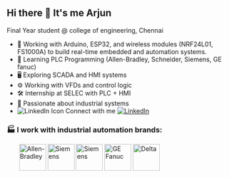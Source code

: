 ## Hi there 👋 It's me Arjun

Final Year student @ college of engineering, Chennai

- 🔧 Working with Arduino, ESP32, and wireless modules (NRF24L01, FS1000A) to build real-time embedded and automation systems.
- 🤖 Learning PLC Programming (Allen-Bradley, Schneider, Siemens, GE fanuc)
- 🖥️ Exploring SCADA and HMI systems
- ⚙️ Working with VFDs and control logic
- 🛠️ Internship at SELEC with PLC + HMI
- 🔌 Passionate about industrial systems
- ![LinkedIn Icon](https://img.icons8.com/ios-filled/20/0077B5/linkedin.png) Connect with me [![LinkedIn](https://img.shields.io/badge/-LinkedIn-blue?style=flat&logo=linkedin&logoColor=white)](https://www.linkedin.com/in/arjun33)





### 🏭 I work with industrial automation brands:

&nbsp;&nbsp;&nbsp;&nbsp;&nbsp;&nbsp;&nbsp;<img src="https://upload.wikimedia.org/wikipedia/commons/b/b0/Allen-Bradley_Logo.gif" alt="Allen-Bradley" height="60"/>   <img src="https://encrypted-tbn0.gstatic.com/images?q=tbn:ANd9GcQQ0oNc2gD-kmn-zOOe_xBmA2sF316Pn1Sqew&s" alt="Siemens" height="60"/> <img src="https://encrypted-tbn0.gstatic.com/images?q=tbn:ANd9GcSGxUqNchelLdCL_wQUuh38Cp60V4GWn25dgg&s" alt="Siemens" height="60" /> <img src="https://encrypted-tbn0.gstatic.com/images?q=tbn:ANd9GcStWKG0Wl6VQBjvQs1RFD_lPmxUUgy0kq2hfDxQNrQrvSNv_oFxQs7WLcGRNcx4kRl72mc&usqp=CAU" alt="GE Fanuc" height="60" /> <img src="https://encrypted-tbn0.gstatic.com/images?q=tbn:ANd9GcTc6SJr1a-JB7KaSXtv92cTF-rUhPeW3TbqIA&s" alt="Delta" height="60" />
 
